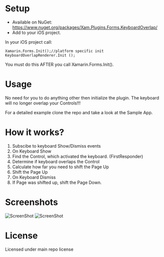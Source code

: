 # Setup
* Available on NuGet: https://www.nuget.org/packages/Xam.Plugins.Forms.KeyboardOverlap/
* Add to your iOS project.

In your iOS project call:

```
Xamarin.Forms.Init();//platform specific init
KeyboardOverlapRenderer.Init ();
```

You must do this AFTER you call Xamarin.Forms.Init(). 

# Usage

No need for you to do anything other then initialize the plugin. The keyboard will no longer overlap your Controls!!!

For a detailed example clone the repo and take a look at the Sample App.

# How it works? 

1. Subscibe to keyboard Show/Dismiss events
2. On Keyboard Show
  1. Find the Control, which activated the keyboard. (FirstResponder)
  2. Determine if keyboard overlaps the Control
  3. Calculate how far you need to shift the Page Up
  4. Shift the Page Up
3. On Keyboard Dismiss 
  1. If Page was shifted up, shift the Page Down.

# Screenshots

![ScreenShot](https://raw.githubusercontent.com/paulpatarinski/Xamarin.Forms.Plugins/master/SampleApp/Images/Screenshots/KeyboardOverlap1.png)
![ScreenShot](https://raw.githubusercontent.com/paulpatarinski/Xamarin.Forms.Plugins/master/SampleApp/Images/Screenshots/KeyboardOverlap2.png)

# License
Licensed under main repo license
